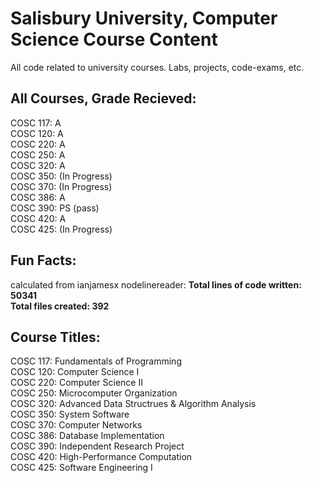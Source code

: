 # Salisbury University, Computer Science Course Content
All code related to university courses. Labs, projects, code-exams, etc.

## All Courses, Grade Recieved:

COSC 117: A  
COSC 120: A  
COSC 220: A  
COSC 250: A  
COSC 320: A  
COSC 350: (In Progress)  
COSC 370: (In Progress)  
COSC 386: A  
COSC 390: PS (pass)  
COSC 420: A  
COSC 425: (In Progress)  

## Fun Facts:

calculated from  ianjamesx nodelinereader:
**Total lines of code written: 50341  
Total files created: 392**  


## Course Titles:

COSC 117: Fundamentals of Programming  
COSC 120: Computer Science I  
COSC 220: Computer Science II  
COSC 250: Microcomputer Organization  
COSC 320: Advanced Data Structrues & Algorithm Analysis  
COSC 350: System Software  
COSC 370: Computer Networks  
COSC 386: Database Implementation  
COSC 390: Independent Research Project  
COSC 420: High-Performance Computation  
COSC 425: Software Engineering I  

